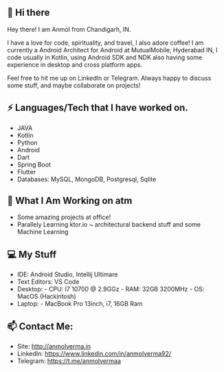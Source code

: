 
## 👋 Hi there 

Hey there! I am Anmol from Chandigarh, IN.

I have a love for code, spirituality, and travel, I also adore coffee! 
I am currently a Android Architect for Android at MutualMobile, Hyderabad IN, 
I code usually in Kotlin, using Android SDK and NDK also having some experience in desktop and cross platform apps.

Feel free to hit me up on LinkedIn or Telegram. Always happy to discuss some stuff, and maybe collaborate on projects!


## ⚡ Languages/Tech that I have worked on.

 - JAVA
 - Kotlin
 - Python
 - Android
 - Dart
 - Spring Boot
 - Flutter
 - Databases: MySQL, MongoDB, Postgresql, Sqlite
 
##  👀 What I Am Working on atm

- Some amazing projects at office!
- Parallely Learning ktor.io ~ architectural backend stuff and some Machine Learning 


##  💻 My Stuff

 - IDE: Android Studio, Intellij Ultimare
 - Text Editors: VS Code
 - Desktop:
			 - CPU: I7 10700 @ 2.9GGz
			 - RAM: 32GB 3200MHz
			 - OS: MacOS (Hackintosh)
- Laptop:
			- MacBook Pro 13inch, i7, 16GB Ram

## 📫  Contact Me:

 - Site: http://anmolverma.in
 - LinkedIn: https://www.linkedin.com/in/anmolverma92/
 - Telegram: https://t.me/anmolvermaa
